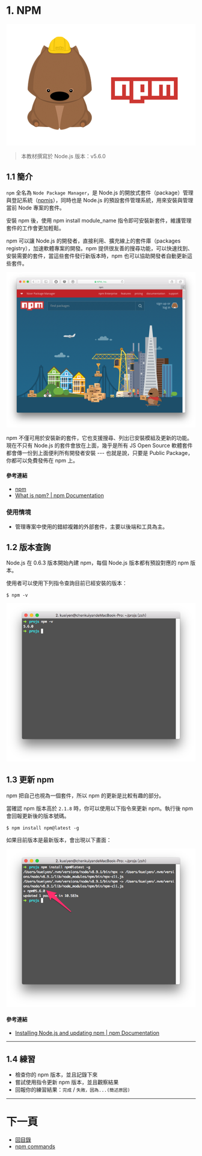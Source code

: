 # 1. NPM

![](/img/npm-logo.png)

> 本教材撰寫於 Node.js 版本：v5.6.0

## 1.1 簡介
`npm` 全名為 `Node Package Manager`，是 Node.js 的開放式套件（package）管理與登記系統（[npmjs](https://www.npmjs.com/)），同時也是 Node.js 的預設套件管理系統，用來安裝與管理當前 Node 專案的套件。

安裝 npm 後，使用 npm install module_name 指令即可安裝新套件，維護管理套件的工作會更加輕鬆。

npm 可以讓 Node.js 的開發者，直接利用、擴充線上的套件庫（packages registry），加速軟體專案的開發。npm 提供很友善的搜尋功能，可以快速找到、安裝需要的套件，當這些套件發行新版本時，npm 也可以協助開發者自動更新這些套件。

![](/img/npm-com.png)

npm 不僅可用於安裝新的套件，它也支援搜尋、列出已安裝模組及更新的功能。現在不只有 Node.js 的套件會放在上面，幾乎是所有 JS Open Source 軟體套件都會傳一份到上面便利所有開發者安裝 --- 也就是說，只要是 Public Package，你都可以免費發佈在 npm 上。

#### 參考連結
- [npm](https://www.npmjs.com/)
- [What is npm? | npm Documentation](https://docs.npmjs.com/getting-started/what-is-npm)

### 使用情境
- 管理專案中使用的錯綜複雜的外部套件，主要以後端和工具為主。

## 1.2 版本查詢
Node.js 在 0.6.3 版本開始內建 npm，每個 Node.js 版本都有預設對應的 npm 版本。

使用者可以使用下列指令查詢目前已經安裝的版本：

```shell
$ npm -v
```
![](../img/npm-version.png)

## 1.3 更新 npm
npm 把自己也視為一個套件，所以 npm 的更新是比較有趣的部分。

當確認 npm 版本高於 `2.1.8` 時，你可以使用以下指令來更新 npm。執行後 npm 會回報更新後的版本號碼。

```shell
$ npm install npm@latest -g
```

如果目前版本是最新版本，會出現以下畫面：

![](../img/npm-update.png)

#### 參考連結
- [Installing Node.js and updating npm | npm Documentation](https://docs.npmjs.com/getting-started/installing-node)

---

## 1.4 練習
- 檢查你的 npm 版本，並且記錄下來
- 嘗試使用指令更新 npm 版本，並且觀察結果
- 回報你的練習結果：`完成` / `失敗，因為...(簡述原因)`

--- 

# 下一頁
- [回目錄](../SUMMARY.md)
- [npm commands](../npm-commands/README.md)
